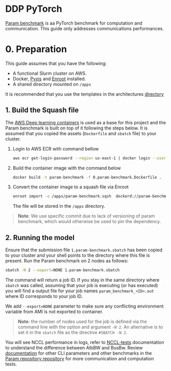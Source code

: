 # DDP PyTorch
[Param benchmark](https://github.com/facebookresearch/param/tree/main) is aa PyTorch benchmark for computation and communication. This guide only addresses communications performances.

# 0. Preparation

This guide assumes that you have the following:

- A functional Slurm cluster on AWS.
- Docker, [Pyxis](https://github.com/NVIDIA/pyxis) and [Enroot](https://github.com/NVIDIA/enroot) installed.
- A shared directory mounted on `/apps`

It is recommended that you use the templates in the architectures [directory](../../1.architectures)


## 1. Build the Squash file

The [AWS Deep learning containers](https://aws.amazon.com/machine-learning/containers/) is used as a base for this project and the Param benchmark is built on top of it following the steps below. It is assumed that you copied the assets (`Dockerfile` and `sbatch` file) to your cluster.

1. Login to AWS ECR with command bellow
   ```bash
   aws ecr get-login-password --region us-east-1 | docker login --username AWS --password-stdin 763104351884.dkr.ecr.us-east-1.amazonaws.com
   ```
2. Build the container image with the command below
   ```bash
   docker build -t param-benchmark -f 0.param-benchmark.Dockerfile .
   ```
3. Convert the container image to a squash file via Enroot
   ```bash
   enroot import -o /apps/param-benchmark.sqsh  dockerd://param-benchmark:latest
   ```
   The file will be stored in the `/apps` directory.

> **Note**: We use specific commit due to lack of versioning of param benchmark, which would otherwise be used to pin the dependency.

## 2. Running the model

Ensure that the submission file `1.param-benchmark.sbatch` has been copied to your cluster and your shell points to the directory where this file is present. Run the Param benchmark on 2 nodes as follows:

```bash
sbatch -N 2 --export=NONE 1.param-benchmark.sbatch
```

The command will return a job ID. If you stay in the same directory where `sbatch` was called, assuming that your job is executing (or has executed) you will find a output file for your job names `param_benchmark_<ID>.out` where ID corresponds to your job ID.

We add `--export=NONE` parameter to make sure any conflicting environment variable from AMI is not exported to container.

> **Note**: the number of nodes used for the job is defined via the command line with the option and argument `-N 2`. An alternative is to set it in the `sbatch` file as the directive `#SBATCH -N 2`.


You will see NCCL performance in logs, refer to [NCCL-tests](https://github.com/NVIDIA/nccl-tests/blob/master/doc/PERFORMANCE.md) documentation to understand the difference between AlbBW and BusBw. Review [documentation](https://github.com/facebookresearch/param/tree/6236487e8969838822b52298c2a2318f6ac47bbd/train/comms/pt) for other CLI parameters and other benchmarks in the [Param repository repository](https://github.com/facebookresearch/param/tree/6236487e8969838822b52298c2a2318f6ac47bbd) for more communication and computation tests.
